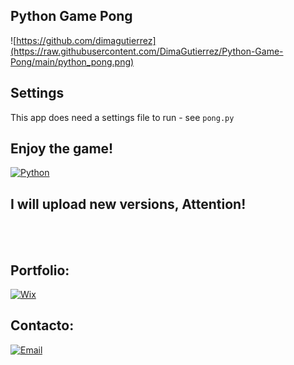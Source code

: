 ## Python Game Pong

![https://github.com/dimagutierrez](https://raw.githubusercontent.com/DimaGutierrez/Python-Game-Pong/main/python_pong.png)
## Settings
This app does need a settings file to run - see `pong.py`
<br>
## Enjoy the game!
[![Python](https://img.shields.io/badge/Python-0095D5?style=for-the-badge&logo=Python&logoColor=white&labelColor=101010)]()
## I will upload new versions, Attention!
<br> <br>
## Portfolio:
[![Wix](https://img.shields.io/badge/wix🔥🔥🔥-DIMA>>JOBBOX-FA7343?style=for-the-badge&logo=Wix&logoColor=white&labelColor=101010)](https://diegosurf.wixsite.com/diegorgutierrez)

## Contacto:
[![Email](https://img.shields.io/badge/diegorgutierrez@live.com.ar-email_personal-FA7343?style=for-the-badge&logo=github&logoColor=white&labelColor=101010)](mailto:diegorgutierrez@live.com.ar)
</br>
